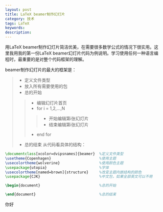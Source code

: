 ```yaml
---
layout: post
title: LaTeX beamer制作幻灯片
category: 技术
tags: LaTeX
keywords: 
description: 
---
```


用LaTeX beamer制作幻灯片简洁优美，在需要很多数学公式的情况下很实用。这里我用我的第一份LaTeX beamer幻灯片代码为例说明。学习使用任何一种语言编程时，最重要的是对整个代码框架的理解。

beamer制作幻灯片的最大的框架是：
>- 定义文件类型
>- 放入所有需要使用的包
>- 总的开始
>>- 编辑幻灯片首页
>>- for i = 1,2,...,N
>>>- 开始编辑第i张幻灯片
>>>- 结束编辑第i张幻灯片
>>- end for
>- 总的结束
从代码看具体的结构：

```tex
\documentclass[xcolor=dvipsnames]{beamer}  %定义文件类型
\usetheme{Copenhagen}                      %使用主题
\usecolortheme{wolverine}                  %使用颜色主题
\usepackage{utopia}                        %字体
\usecolortheme[named=brown]{structure}     %改变主题内嵌结构的颜色
\usepackage{CJK}                           %中文包，如果全部英文可以不用

\begin{document}                           %总的开始

\end{document}                             %总的结束
```

你好